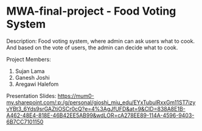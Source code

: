 # MWA-final-project - Food Voting System

Description:
	Food voting system, where admin can ask users what to cook. And based on the vote of users, the admin can decide what to cook.

Project Members:
1. Sujan Lama
2. Ganesh Joshi
3. Aregawi Halefom

Presentation Slides:
https://mum0-my.sharepoint.com/:p:/g/personal/gjoshi_miu_edu/EYxTubulRxxGm11ST7izyvYBt3_6Yds9srGAZtiOSCr0cQ?e=4%3AgJfUFD&at=9&CID=838A8E1B-A462-48E4-818E-46B42EE5AB99&wdLOR=cA278EE89-114A-4596-9403-6B7CC7101150

